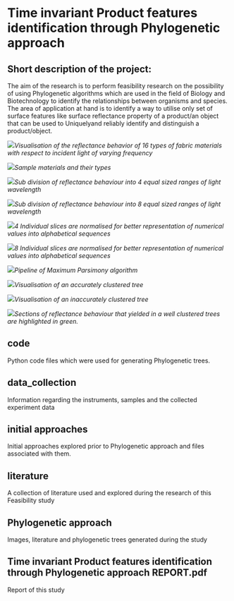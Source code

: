 # Time invariant Product features identification through Phylogenetic approach

## Short description of the project:
The aim of the research is to perform feasibility research on the possibility of using Phylogenetic algorithms which are used in the field of Biology and Biotechnology to identify the relationships between organisms and species. The area of application at hand is to identify a way to utilise only set of surface features like surface reflectance property of a product/an object that can be used to Uniquelyand reliably identify and distinguish a product/object.

![](SWIR_plot_local_normalised.png)*Visualisation of the reflectance behavior of 16 types of fabric materials with respect to incident light of varying frequency*

![](sample_materials.png)*Sample materials and their types*

![](4_sections_of_Material_sample_wise_Normalised_Reflectance.png)*Sub division of reflectance behaviour into 4 equal sized ranges of light wavelength*

![](8_sections_of_Material_sample_wise_Normalised_Reflectance.png)*Sub division of reflectance behaviour into 8 equal sized ranges of light wavelength*

![](4_sections_of_Material_sample_wise_and_Section_wise_Normalised_Reflectance.png)*4 Individual slices are normalised for better representation of numerical values into alphabetical sequences*

![](8_sections_of_Material_sample_wise_and_Segment_wise_Normalised_Reflectance.png)*8 Individual slices are normalised for better representation of numerical values into alphabetical sequences*

![](maximum_parsimony_pipeline.png)*Pipeline of Maximum Parsimony algorithm*

![](unrooted_tree_4_of_4.png)*Visualisation of an accurately clustered tree*

![](unrooted_tree_3_of_4.png)*Visualisation of an inaccurately clustered tree*

![](sections_cuts_and_well_clustered_trees_marked.png)*Sections of reflectance behaviour that yielded in  a well clustered trees are highlighted in green.*

## code

Python code files which were used for generating Phylogenetic trees.

## data_collection

Information regarding the instruments, samples and the collected experiment data

## initial approaches

Initial approaches explored prior to Phylogenetic approach and files associated with them.

## literature

A collection of literature used and explored during the research of this Feasibility study

## Phylogenetic approach

Images, literature and phylogenetic trees generated during the study

## Time invariant Product features identification through Phylogenetic approach REPORT.pdf

Report of this study
